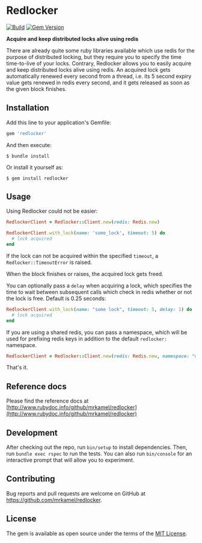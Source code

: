 # Redlocker

[![Build](https://github.com/mrkamel/redlocker/workflows/test/badge.svg)](https://github.com/mrkamel/redlocker/actions?query=workflow%3Atest+branch%3Amaster)
[![Gem Version](https://badge.fury.io/rb/redlocker.svg)](http://badge.fury.io/rb/redlocker)

**Acquire and keep distributed locks alive using redis**

There are already quite some ruby libraries available which use redis for the
purpose of distributed locking, but they require you to specify the time
time-to-live of your locks. Contrary, Redlocker allows you to easily acquire
and keep distributed locks alive using redis. An acquired lock gets
automatically renewed every second from a thread, i.e. its 5 second expiry
value gets renewed in redis every second, and it gets released as soon as the
given block finishes.

## Installation

Add this line to your application's Gemfile:

```ruby
gem 'redlocker'
```

And then execute:

    $ bundle install

Or install it yourself as:

    $ gem install redlocker

## Usage

Using Redlocker could not be easier:

```ruby
RedlockerClient = Redlocker::Client.new(redis: Redis.new)

RedlockerClient.with_lock(name: 'some_lock', timeout: 5) do
  # lock acquired
end
```

If the lock can not be acquired within the specified `timeout`, a
`Redlocker::TimeoutError` is raised.

When the block finishes or raises, the acquired lock gets freed.
 
You can optionally pass a `delay` when acquiring a lock, which specifies the
time to wait between subsequent calls which check in redis whether or not the
lock is free. Default is 0.25 seconds:

```ruby
RedlockerClient.with_lock(name: "some lock", timeout: 5, delay: 1) do
  # lock acquired
end
```

If you are using a shared redis, you can pass a namespace, which will be used for
prefixing redis keys in addition to the default `redlocker:` namespace.

```ruby
RedlockerClient = Redlocker::Client.new(redis: Redis.new, namespace: "my-namespace")
```

That's it.

## Reference docs

Please find the reference docs at
[http://www.rubydoc.info/github/mrkamel/redlocker](http://www.rubydoc.info/github/mrkamel/redlocker)

## Development

After checking out the repo, run `bin/setup` to install dependencies. Then, run
`bundle exec rspec` to run the tests. You can also run `bin/console` for an
interactive prompt that will allow you to experiment.

## Contributing

Bug reports and pull requests are welcome on GitHub at
https://github.com/mrkamel/redlocker.

## License

The gem is available as open source under the terms of the [MIT
License](https://opensource.org/licenses/MIT).
